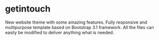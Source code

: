# getintouch

New website theme with some amazing features. Fully responsive and multipurpose template based on Bootstrap 3.1 framework. All the files can easily be modified to deliver anything what is needed. 